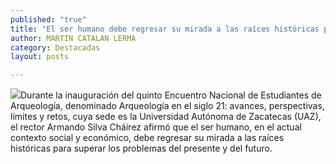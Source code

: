 ```yaml
---
published: "true"
title: "El ser humano debe regresar su mirada a las raíces históricas para superar los problemas: Silva Cháirez"
author: MARTIN CATALAN LERMA
category: Destacadas
layout: posts

---
```


![](http://i.imgur.com/1Ro95aSm.jpg)Durante la inauguración del quinto Encuentro Nacional de Estudiantes de Arqueología, denominado Arqueología en el siglo 21: avances, perspectivas, límites y retos, cuya sede es la Universidad Autónoma de Zacatecas (UAZ), el rector Armando Silva Cháirez afirmó que el ser humano, en el actual contexto social y económico, debe regresar su mirada a las raíces históricas para superar los problemas del presente y del futuro.
